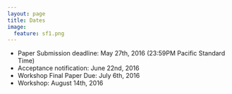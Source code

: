 ```yaml
---
layout: page
title: Dates 
image:
  feature: sf1.png
---
```


* Paper Submission deadline: May 27th, 2016 (23:59PM Pacific Standard Time)
* Acceptance notification: June 22nd, 2016
* Workshop Final Paper Due: July 6th, 2016
* Workshop: August 14th, 2016

